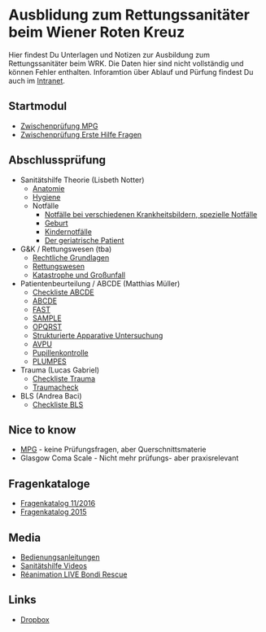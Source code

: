 # Ausblidung zum Rettungssanitäter beim Wiener Roten Kreuz

Hier findest Du Unterlagen und Notizen zur Ausbildung zum Rettungssanitäter beim WRK. Die Daten hier sind nicht vollständig und können Fehler enthalten. Inforamtion über Ablauf und Pürfung findest Du auch im [Intranet](https://intranet.wrk.at/confluence/display/FWuV/Informationen+RS-Ausbildung).

## Startmodul
+ [Zwischenprüfung MPG](zwischenpruefung/zwischenpruefung_mpg.md)
+ [Zwischenprüfung Erste Hilfe Fragen](zwischenpruefung/zwischenpruefung_erstehilfe.md)

## Abschlussprüfung
+ Sanitätshilfe Theorie (Lisbeth Notter)
  + [Anatomie](abschlusspruefung/sanitätshilfe/anatomie.md)
  + [Hygiene](abschlusspruefung/sanitätshilfe/hygiene.md)
  + Notfälle
    + [Notfälle bei verschiedenen Krankheitsbildern, spezielle Notfälle](abschlusspruefung/sanitätshilfe/notfaelle.md)
    + [Geburt](abschlusspruefung/sanitätshilfe/geburt.md)
    + [Kindernotfälle](abschlusspruefung/sanitätshilfe/kinder.md)
    + [Der geriatrische Patient](abschlusspruefung/sanitätshilfe/geriatrie.md)
+ G&K / Rettungswesen (tba)
  + [Rechtliche Grundlagen](abschlusspruefung/rettungswesen/recht.md)
  + [Rettungswesen](abschlusspruefung/rettungswesen/rettungswesen.md)
  + [Katastrophe und Großunfall](abschlusspruefung/rettungswesen/katastrophe.md)
+ Patientenbeurteilung / ABCDE (Matthias Müller)
  + [Checkliste ABCDE](abschlusspruefung/praxis/Checkliste_ABCDE_012017.pdf)
  + [ABCDE](abschlusspruefung/praxis/abcde.md)
  + [FAST](abschlusspruefung/praxis/fast.md)
  + [SAMPLE](abschlusspruefung/praxis/SAMPLE.md)
  + [OPQRST](https://de.wikipedia.org/wiki/OPQRST)
  + [Strukturierte Apparative Untersuchung](abschlusspruefung/praxis/strukturierte_untersuchung.md)
  + [AVPU](https://de.wikipedia.org/wiki/AVPU)
  + [Pupillenkontrolle](abschlusspruefung/praxis/pupillenkontrolle.md)
  + [PLUMPES]()
+ Trauma (Lucas Gabriel)
  + [Checkliste Trauma](abschlusspruefung/praxis/Checkliste_Trauma_liegend_012017.pdf)
  + [Traumacheck](abschlusspruefung/traumacheck.md)
+ BLS (Andrea Baci)
  + [Checkliste BLS](abschlusspruefung/praxis/Checkliste_ALS_BLS_Rezertifizierung_012017.pdf)

## Nice to know
+ [MPG](querschnitt/mpg.md) - keine Prüfungsfragen, aber Querschnittsmaterie
+ Glasgow Coma Scale - Nicht mehr prüfungs- aber praxisrelevant

## Fragenkataloge
+ [Fragenkatalog 11/2016](abschlusspruefung/fragenkatalog_abschlusspruefung_rs_2016.pdf)
+ [Fragenkatalog 2015](abschlusspruefung/fragenkatalog_abschlusspruefung_RS.pdf)

## Media
+ [Bedienungsanleitungen](https://intranet.wrk.at/confluence/display/RD/RD+Bedienungsanleitungen)
+ [Sanitätshilfe Videos](https://www.youtube.com/user/Sanitaetshilfe/videos)
+ [Réanimation LIVE Bondi Rescue](https://www.youtube.com/watch?v=YOkCEuK5lK0)

## Links
+ [Dropbox](https://www.dropbox.com/l/scl/AAANRwGYrxrbJaYWTZiSU-5h3YlcixrPorg)
